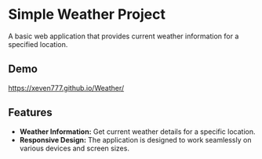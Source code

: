 # Simple Weather Project

A basic web application that provides current weather information for a specified location.

## Demo

https://xeven777.github.io/Weather/

## Features

- **Weather Information:** Get current weather details for a specific location.
- **Responsive Design:** The application is designed to work seamlessly on various devices and screen sizes.

